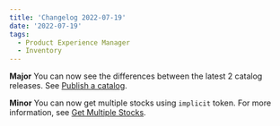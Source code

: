```yaml
---
title: 'Changelog 2022-07-19'
date: '2022-07-19'
tags:
  - Product Experience Manager
  - Inventory
---
```

**Major** You can now see the differences between the latest 2 catalog releases. See [Publish a catalog](/docs/api/pxm/catalog/publish-release).

**Minor** You can now get multiple stocks using `implicit` token. For more information, see [Get Multiple Stocks](/docs/api/pxm/inventory/get-stock-for-multiple-products).
